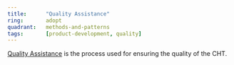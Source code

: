 ```yaml
---
title:      "Quality Assistance"
ring:       adopt
quadrant:   methods-and-patterns
tags:       [product-development, quality]
---
```


[Quality Assistance](https://docs.communityhealthtoolkit.org/contribute/medic/product-development-process/quality-assistance/) is the process used for ensuring the quality of the CHT.
